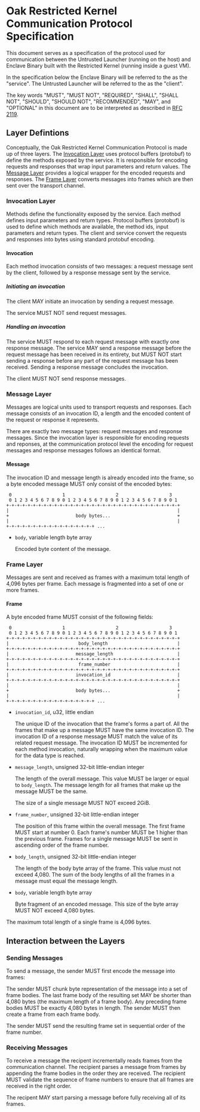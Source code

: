 # Oak Restricted Kernel Communication Protocol Specification

This document serves as a specification of the protocol used for communication
between the Untrusted Launcher (running on the host) and Enclave Binary built
with the Restricted Kernel (running inside a guest VM).

In the specification below the Enclave Binary will be referred to the as the
"service". The Untrusted Launcher will be referred to the as the "client".

The key words "MUST", "MUST NOT", "REQUIRED", "SHALL", "SHALL NOT", "SHOULD",
"SHOULD NOT", "RECOMMENDED", "MAY", and "OPTIONAL" in this document are to be
interpreted as described in [RFC 2119](https://www.rfc-editor.org/rfc/rfc2119).

## Layer Defintions

Conceptually, the Oak Restricted Kernel Communication Protocol is made up of
three layers. The [Invocation Layer](#invocation-layer) uses protocol buffers
(protobuf) to define the methods exposed by the service. It is responsible for
encoding requests and responses that wrap input parameters and return values.
The [Message Layer](#message-layer) provides a logical wrapper for the encoded
requests and responses. The [Frame Layer](#frame-layer) converts messages into
frames which are then sent over the transport channel.

### Invocation Layer

Methods define the functionality exposed by the service. Each method defines
input parameters and return types. Protocol buffers (protobuf) is used to define
which methods are available, the method ids, input parameters and return types.
The client and service convert the requests and responses into bytes using
standard protobuf encoding.

#### Invocation

Each method invocation consists of two messages: a request message sent by the
client, followed by a response message sent by the service.

##### Initiating an invocation

The client MAY initiate an invocation by sending a request message.

The service MUST NOT send request messages.

##### Handling an invocation

The service MUST respond to each request message with exactly one response
message. The service MAY send a response message before the request message has
been received in its entirety, but MUST NOT start sending a response before any
part of the request message has been received. Sending a response message
concludes the invocation.

The client MUST NOT send response messages.

### Message Layer

Messages are logical units used to transport requests and responses. Each
message consists of an invocation ID, a length and the encoded content of the
request or response it represents.

There are exactly two message types: request messages and response messages.
Since the invocation layer is responsible for encoding requests and reponses, at
the communication protocol level the encoding for request messages and response
messages follows an identical format.

#### Message

The invocation ID and message length is already encoded into the frame, so a
byte encoded message MUST only consist of the encoded bytes:

```text
 0                   1                   2                   3
 0 1 2 3 4 5 6 7 8 9 0 1 2 3 4 5 6 7 8 9 0 1 2 3 4 5 6 7 8 9 0 1
+-+-+-+-+-+-+-+-+-+-+-+-+-+-+-+-+-+-+-+-+-+-+-+-+-+-+-+-+-+-+-+-+
|                                                               |
+                         body bytes...                         +
|                                                               |
+-+-+-+-+-+-+-+-+-+-+-+-+-+-+-+-+ ...
```

<!-- Diagram generated with https://www.luismg.com/protocol/, using the spec
"body bytes...:64"  -->

- `body`, variable length byte array

  Encoded byte content of the message.

### Frame Layer

Messages are sent and received as frames with a maximum total length of 4,096
bytes per frame. Each message is fragmented into a set of one or more frames.

#### Frame

A byte encoded frame MUST consist of the following fields:

```text
 0                   1                   2                   3
 0 1 2 3 4 5 6 7 8 9 0 1 2 3 4 5 6 7 8 9 0 1 2 3 4 5 6 7 8 9 0 1
+-+-+-+-+-+-+-+-+-+-+-+-+-+-+-+-+-+-+-+-+-+-+-+-+-+-+-+-+-+-+-+-+
|                          body_length                          |
+-+-+-+-+-+-+-+-+-+-+-+-+-+-+-+-+-+-+-+-+-+-+-+-+-+-+-+-+-+-+-+-+
|                         message_length                        |
+-+-+-+-+-+-+-+-+-+-+-+-+-+-+-+-+-+-+-+-+-+-+-+-+-+-+-+-+-+-+-+-+
|                          frame_number                         |
+-+-+-+-+-+-+-+-+-+-+-+-+-+-+-+-+-+-+-+-+-+-+-+-+-+-+-+-+-+-+-+-+
|                         invocation_id                         |
+-+-+-+-+-+-+-+-+-+-+-+-+-+-+-+-+-+-+-+-+-+-+-+-+-+-+-+-+-+-+-+-+
|                                                               |
+                         body bytes...                         +
|                                                               |
+-+-+-+-+-+-+-+-+-+-+-+-+-+-+-+-+ ...
```

<!-- Diagram generated with https://www.luismg.com/protocol/, using the spec
"invocation_id:32,message_length:32,frame_number:32,body_length:32,body bytes...:64" -->

- `invocation_id`, u32, little endian

  The unique ID of the invocation that the frame's forms a part of. All the
  frames that make up a message MUST have the same invocation ID. The invocation
  ID of a response message MUST match the value of its related request message.
  The invocation ID MUST be incremented for each method invocation, naturally
  wrapping when the maximum value for the data type is reached.

- `message_length`, unsigned 32-bit little-endian integer

  The length of the overall message. This value MUST be larger or equal to
  `body_length`. The message length for all frames that make up the message MUST
  be the same.

  The size of a single message MUST NOT exceed 2GiB.

- `frame_number`, unsigned 32-bit little-endian integer

  The position of this frame within the overall message. The first frame MUST
  start at number 0. Each frame's number MUST be 1 higher than the previous
  frame. Frames for a single message MUST be sent in ascending order of the
  frame number.

- `body_length`, unsigned 32-bit little-endian integer

  The length of the body byte array of the frame. This value must not exceed
  4,080. The sum of the body lengths of all the frames in a message must equal
  the message length.

- `body`, variable length byte array

  Byte fragment of an encoded message. This size of the byte array MUST NOT
  exceed 4,080 bytes.

The maximum total length of a single frame is 4,096 bytes.

## Interaction between the Layers

### Sending Messages

To send a message, the sender MUST first encode the message into frames:

The sender MUST chunk byte representation of the message into a set of frame
bodies. The last frame body of the resulting set MAY be shorter than 4,080 bytes
(the maximum length of a frame body). Any preceding frame bodies MUST be exactly
4,080 bytes in length. The sender MUST then create a frame from each frame body.

The sender MUST send the resulting frame set in sequential order of the frame
number.

### Receiving Messages

To receive a message the recipent incrementally reads frames from the
communication channel. The recipient parses a message from frames by appending
the frame bodies in the order they are received. The recipient MUST validate the
sequence of frame numbers to ensure that all frames are received in the right
order.

The recipent MAY start parsing a message before fully receiving all of its
frames.
